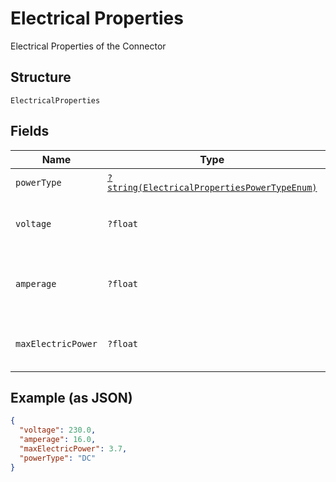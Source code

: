 
# Electrical Properties

Electrical Properties of the Connector

## Structure

`ElectricalProperties`

## Fields

| Name | Type | Tags | Description | Getter | Setter |
|  --- | --- | --- | --- | --- | --- |
| `powerType` | [`?string(ElectricalPropertiesPowerTypeEnum)`](../../doc/models/electrical-properties-power-type-enum.md) | Optional | - | getPowerType(): ?string | setPowerType(?string powerType): void |
| `voltage` | `?float` | Optional | Voltage in Volts for this connector | getVoltage(): ?float | setVoltage(?float voltage): void |
| `amperage` | `?float` | Optional | Electric Current in Amperes for this connector | getAmperage(): ?float | setAmperage(?float amperage): void |
| `maxElectricPower` | `?float` | Optional | Power in Kilowatts for this connector | getMaxElectricPower(): ?float | setMaxElectricPower(?float maxElectricPower): void |

## Example (as JSON)

```json
{
  "voltage": 230.0,
  "amperage": 16.0,
  "maxElectricPower": 3.7,
  "powerType": "DC"
}
```

